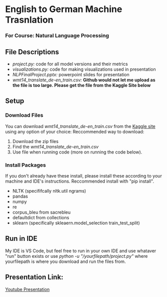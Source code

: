 # English to German Machine Trasnlation
### For Course: Natural Language Processing

## File Descriptions
- *project.py:* code for all model versions and their metrics
- *visualizations.py:* code for making visualizations used in presentation
- *NLPFinalProject.pptx:* powerpoint slides for presentation
- *wmt14_translate_de-en_train.csv:* **Github would not let me upload as the file is too large. Please get the file from the Kaggle Site below**
  
## Setup
### Download Files
You can download *wmt14_translate_de-en_train.csv* from the [Kaggle site](https://www.kaggle.com/datasets/mohamedlotfy50/wmt-2014-english-german) using any option of your choice:
Reccommended way to download:
1. Download the zip files
2. Find the *wmt14_translate_de-en_train.csv*
3. Use file when running code (more on running the code below).


### Install Packages
If you don't already have these install, please install these according to your machine and IDE's instructions. Reccommended install with "pip install".
- NLTK (specififcally nltk.util ngrams)
- pandas
- numpy
- re
- corpus_bleu from sacrebleu
- defaultdict from collections
- sklearn (specifically skleaern.model_selection train_test_split)
  
## Run in IDE
My IDE is VS Code, but feel free to run in your own IDE and use whataver "run" button exists or use *python -u "/yourfilepath/project.py"* where yourfilepath is where you download and run the files from.

## Presentation Link: 
[Youtube Presentation](https://youtu.be/J2aKIPJIG-M)
